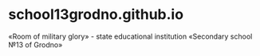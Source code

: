 # school13grodno.github.io
«Room of military glory» - state educational institution «Secondary school №13 of Grodno»
